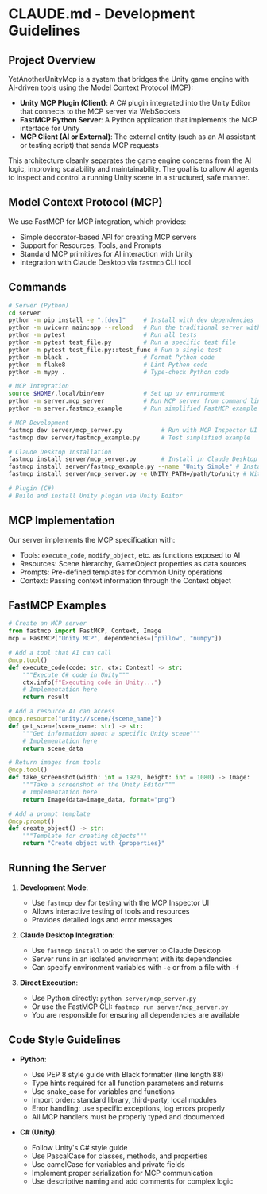 # CLAUDE.md - Development Guidelines

## Project Overview
YetAnotherUnityMcp is a system that bridges the Unity game engine with AI-driven tools using the Model Context Protocol (MCP):

- **Unity MCP Plugin (Client)**: A C# plugin integrated into the Unity Editor that connects to the MCP server via WebSockets
- **FastMCP Python Server**: A Python application that implements the MCP interface for Unity
- **MCP Client (AI or External)**: The external entity (such as an AI assistant or testing script) that sends MCP requests

This architecture cleanly separates the game engine concerns from the AI logic, improving scalability and maintainability. The goal is to allow AI agents to inspect and control a running Unity scene in a structured, safe manner.

## Model Context Protocol (MCP)
We use FastMCP for MCP integration, which provides:
- Simple decorator-based API for creating MCP servers
- Support for Resources, Tools, and Prompts
- Standard MCP primitives for AI interaction with Unity
- Integration with Claude Desktop via `fastmcp` CLI tool

## Commands
```bash
# Server (Python)
cd server
python -m pip install -e ".[dev]"     # Install with dev dependencies
python -m uvicorn main:app --reload   # Run the traditional server with auto-reload
python -m pytest                      # Run all tests
python -m pytest test_file.py         # Run a specific test file
python -m pytest test_file.py::test_func # Run a single test
python -m black .                     # Format Python code
python -m flake8                      # Lint Python code
python -m mypy .                      # Type-check Python code

# MCP Integration 
source $HOME/.local/bin/env           # Set up uv environment
python -m server.mcp_server           # Run MCP server from command line
python -m server.fastmcp_example      # Run simplified FastMCP example

# MCP Development
fastmcp dev server/mcp_server.py           # Run with MCP Inspector UI
fastmcp dev server/fastmcp_example.py      # Test simplified example

# Claude Desktop Installation
fastmcp install server/mcp_server.py       # Install in Claude Desktop
fastmcp install server/fastmcp_example.py --name "Unity Simple" # Install simplified version
fastmcp install server/mcp_server.py -e UNITY_PATH=/path/to/unity # With environment variables

# Plugin (C#)
# Build and install Unity plugin via Unity Editor
```

## MCP Implementation
Our server implements the MCP specification with:
- Tools: `execute_code`, `modify_object`, etc. as functions exposed to AI
- Resources: Scene hierarchy, GameObject properties as data sources
- Prompts: Pre-defined templates for common Unity operations
- Context: Passing context information through the Context object

## FastMCP Examples
```python
# Create an MCP server
from fastmcp import FastMCP, Context, Image
mcp = FastMCP("Unity MCP", dependencies=["pillow", "numpy"])

# Add a tool that AI can call
@mcp.tool()
def execute_code(code: str, ctx: Context) -> str:
    """Execute C# code in Unity"""
    ctx.info(f"Executing code in Unity...")
    # Implementation here
    return result

# Add a resource AI can access
@mcp.resource("unity://scene/{scene_name}")
def get_scene(scene_name: str) -> str:
    """Get information about a specific Unity scene"""
    # Implementation here
    return scene_data

# Return images from tools
@mcp.tool()
def take_screenshot(width: int = 1920, height: int = 1080) -> Image:
    """Take a screenshot of the Unity Editor"""
    # Implementation here
    return Image(data=image_data, format="png")

# Add a prompt template
@mcp.prompt()
def create_object() -> str:
    """Template for creating objects"""
    return "Create object with {properties}"
```

## Running the Server

1. **Development Mode**:
   - Use `fastmcp dev` for testing with the MCP Inspector UI
   - Allows interactive testing of tools and resources
   - Provides detailed logs and error messages

2. **Claude Desktop Integration**:
   - Use `fastmcp install` to add the server to Claude Desktop
   - Server runs in an isolated environment with its dependencies
   - Can specify environment variables with `-e` or from a file with `-f`

3. **Direct Execution**:
   - Use Python directly: `python server/mcp_server.py`
   - Or use the FastMCP CLI: `fastmcp run server/mcp_server.py`
   - You are responsible for ensuring all dependencies are available

## Code Style Guidelines
- **Python**:
  - Use PEP 8 style guide with Black formatter (line length 88)
  - Type hints required for all function parameters and returns
  - Use snake_case for variables and functions
  - Import order: standard library, third-party, local modules
  - Error handling: use specific exceptions, log errors properly
  - All MCP handlers must be properly typed and documented

- **C# (Unity)**:
  - Follow Unity's C# style guide
  - Use PascalCase for classes, methods, and properties
  - Use camelCase for variables and private fields
  - Implement proper serialization for MCP communication
  - Use descriptive naming and add comments for complex logic
